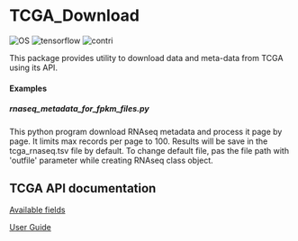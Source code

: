 # TCGA_Download

![OS](https://img.shields.io/conda/pn/conda-forge/tensorflow.svg?color=green)
![tensorflow](https://img.shields.io/pypi/pyversions/tensorflow.svg)
![contri](https://img.shields.io/github/contributors/MayurDivate/TCGA_data_download.svg)


This package provides utility to download data and meta-data from TCGA using its API.

#### Examples

##### rnaseq_metadata_for_fpkm_files.py

This python program download RNAseq metadata and process it page by page.
It limits max records per page to 100.
Results will be save in the tcga_rnaseq.tsv file by default.
To change default file, pas the file path with 'outfile' parameter while creating RNAseq class object.


## TCGA API documentation 

[Available fields](https://docs.gdc.cancer.gov/API/Users_Guide/Appendix_A_Available_Fields/)

[User Guide](https://docs.gdc.cancer.gov/API/Users_Guide/Search_and_Retrieval/)
